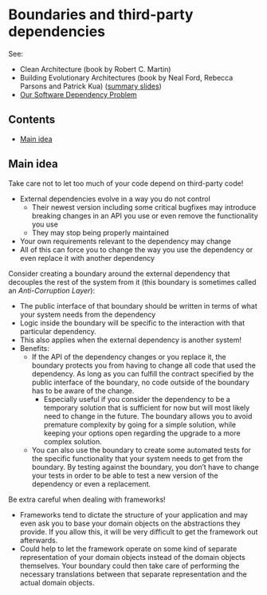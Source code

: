 # Boundaries and third-party dependencies

See:

-   Clean Architecture (book by Robert C. Martin)
-   Building Evolutionary Architectures (book by Neal Ford, Rebecca Parsons and Patrick Kua) ([summary slides](https://www.slideshare.net/thekua/building-evolutionary-architectures))
-   [Our Software Dependency Problem](https://research.swtch.com/deps)

## Contents

-   [Main idea](#main-idea)

## Main idea

Take care not to let too much of your code depend on third-party code!

-   External dependencies evolve in a way you do not control
    -   Their newest version including some critical bugfixes may introduce breaking changes in an API you use or even remove the functionality you use
    -   They may stop being properly maintained
-   Your own requirements relevant to the dependency may change
-   All of this can force you to change the way you use the dependency or even replace it with another dependency

Consider creating a boundary around the external dependency that decouples the rest of the system from it (this boundary is sometimes called an _Anti-Corruption Layer_):

-   The public interface of that boundary should be written in terms of what your system needs from the dependency
-   Logic inside the boundary will be specific to the interaction with that particular dependency. 
-   This also applies when the external dependency is another system!
-   Benefits:
    -   If the API of the dependency changes or you replace it, the boundary protects you from having to change all code that used the dependency. As long as you can fulfill the contract specified by the public interface of the boundary, no code outside of the boundary has to be aware of the change.
        -   Especially useful if you consider the dependency to be a temporary solution that is sufficient for now but will most likely need to change in the future. The boundary allows you to avoid premature complexity by going for a simple solution, while keeping your options open regarding the upgrade to a more complex solution.
    -   You can also use the boundary to create some automated tests for the specific functionality that your system needs to get from the boundary. By testing against the boundary, you don’t have to change your tests in order to be able to test a new version of the dependency or even a replacement.

Be extra careful when dealing with frameworks!

-   Frameworks tend to dictate the structure of your application and may even ask you to base your domain objects on the abstractions they provide. If you allow this, it will be very difficult to get the framework out afterwards. 
-   Could help to let the framework operate on some kind of separate representation of your domain objects instead of the domain objects themselves. Your boundary could then take care of performing the necessary translations between that separate representation and the actual domain objects.
